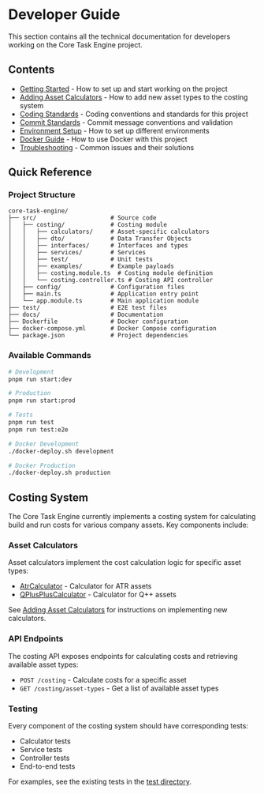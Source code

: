 # Developer Guide

This section contains all the technical documentation for developers working on the Core Task Engine project.

## Contents

- [Getting Started](./getting-started.md) - How to set up and start working on the project
- [Adding Asset Calculators](./adding-asset-calculators.md) - How to add new asset types to the costing system
- [Coding Standards](./coding-standards.md) - Coding conventions and standards for this project
- [Commit Standards](./commit-standards.md) - Commit message conventions and validation
- [Environment Setup](./environment-setup.md) - How to set up different environments
- [Docker Guide](./docker-guide.md) - How to use Docker with this project
- [Troubleshooting](./troubleshooting.md) - Common issues and their solutions

## Quick Reference

### Project Structure

```
core-task-engine/
├── src/                     # Source code
│   ├── costing/             # Costing module
│   │   ├── calculators/     # Asset-specific calculators
│   │   ├── dto/             # Data Transfer Objects
│   │   ├── interfaces/      # Interfaces and types
│   │   ├── services/        # Services
│   │   ├── test/            # Unit tests
│   │   ├── examples/        # Example payloads
│   │   ├── costing.module.ts  # Costing module definition
│   │   └── costing.controller.ts # Costing API controller
│   ├── config/              # Configuration files
│   ├── main.ts              # Application entry point
│   └── app.module.ts        # Main application module
├── test/                    # E2E test files
├── docs/                    # Documentation
├── Dockerfile               # Docker configuration
├── docker-compose.yml       # Docker Compose configuration
└── package.json             # Project dependencies
```

### Available Commands

```bash
# Development
pnpm run start:dev

# Production
pnpm run start:prod

# Tests
pnpm run test
pnpm run test:e2e

# Docker Development
./docker-deploy.sh development

# Docker Production
./docker-deploy.sh production
```

## Costing System

The Core Task Engine currently implements a costing system for calculating build and run costs for various company assets. Key components include:

### Asset Calculators

Asset calculators implement the cost calculation logic for specific asset types:

- [AtrCalculator](../../src/costing/calculators/atr-calculator.ts) - Calculator for ATR assets
- [QPlusPlusCalculator](../../src/costing/calculators/q-plus-plus-calculator.ts) - Calculator for Q++ assets

See [Adding Asset Calculators](./adding-asset-calculators.md) for instructions on implementing new calculators.

### API Endpoints

The costing API exposes endpoints for calculating costs and retrieving available asset types:

- `POST /costing` - Calculate costs for a specific asset
- `GET /costing/asset-types` - Get a list of available asset types

### Testing

Every component of the costing system should have corresponding tests:

- Calculator tests
- Service tests
- Controller tests
- End-to-end tests

For examples, see the existing tests in the [test directory](../../src/costing/test/). 